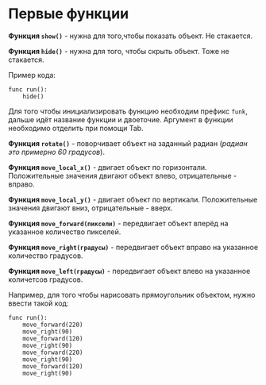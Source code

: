 # Первые функции
**Функция ```show()```** - нужна для того,чтобы показать объект. Не стакается.

**Функция ```hide()```** - нужна для того, чтобы скрыть объект. Тоже не стакается.

Пример кода:

```GDscript
func run():
    hide()
```
Для того чтобы инициализировать функцию необходим префикс ```funk```, дальше идёт название функции и двоеточие.
Аргумент в функции необходимо отделить при помощи Tab.

**Функция ```rotate()```** - поворчивает объект на заданный радиан (*радиан это примерно 60 градусов*).

**Функция ```move_local_x()```** - двигает объект по горизонтали. Положительные значения двигают объект влево, отрицательные - вправо.

**Функция ```move_local_y()```** - двигает объект по вертикали. Положительные значения двигают вниз, отрицательные - вверх.

**Функция ```move_forward(пиксели)```** - передвигает объект вперёд на указанное количество пикселей.

**Функция ```move_right(градусы)```** - передвигает объект вправо на указанное количество градусов.

**Функция ```move_left(градусы)```** - передвигает объект влево на указанное количетсов градусов.

Например, для того чтобы нарисовать прямоугольник объектом, нужно ввести такой код:

```GDscript
func run():
    move_forward(220)
    move_right(90)
    move_forward(120)
    move_right(90)
    move_forward(220)
    move_right(90)
    move_forward(120)
    move_right(90)
```
